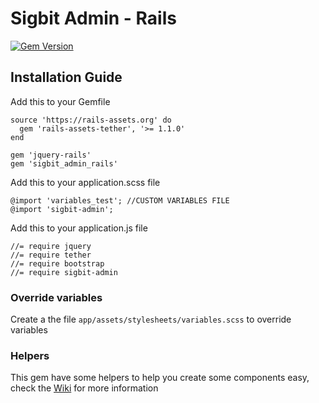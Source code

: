 # Sigbit Admin - Rails

[![Gem Version](https://badge.fury.io/rb/sigbit_admin_rails.svg)](https://badge.fury.io/rb/sigbit_admin_rails)

## Installation Guide
Add this to your Gemfile

    source 'https://rails-assets.org' do
      gem 'rails-assets-tether', '>= 1.1.0'
    end

    gem 'jquery-rails'
    gem 'sigbit_admin_rails'

Add this to your application.scss file

    @import 'variables_test'; //CUSTOM VARIABLES FILE
    @import 'sigbit-admin';

Add this to your application.js file

    //= require jquery
    //= require tether
    //= require bootstrap
    //= require sigbit-admin

### Override variables
Create a the file `app/assets/stylesheets/variables.scss` to override variables

### Helpers
This gem have some helpers to help you create some components easy, check the [Wiki](https://github.com/significantbit/sigbit_admin_rails/wiki) for more information

